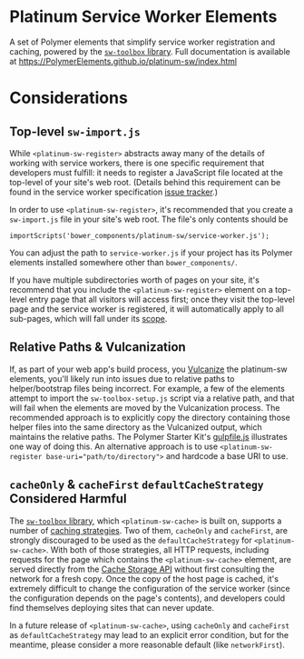 # Platinum Service Worker Elements
A set of Polymer elements that simplify service worker registration and caching, powered by the
[`sw-toolbox` library](https://github.com/googlechrome/sw-toolbox).
Full documentation is available at https://PolymerElements.github.io/platinum-sw/index.html

# Considerations

## Top-level `sw-import.js`
While `<platinum-sw-register>` abstracts away many of the details of working with service workers,
there is one specific requirement that developers must fulfill: it needs to register a JavaScript file
located at the top-level of your site's web root. (Details behind this requirement can be found in
the service worker specification [issue tracker](https://github.com/slightlyoff/ServiceWorker/issues/468#issuecomment-60276779).)

In order to use `<platinum-sw-register>`, it's recommended that you create a `sw-import.js` file in
your site's web root. The file's only contents should be

    importScripts('bower_components/platinum-sw/service-worker.js');

You can adjust the path to `service-worker.js` if your project has its Polymer elements
installed somewhere other than `bower_components/`.

If you have multiple subdirectories worth of pages on your site, it's recommend that you include the
`<platinum-sw-register>` element on a top-level entry page that all visitors will access first; once
they visit the top-level page and the service worker is registered, it will automatically apply to
all sub-pages, which will fall under its
[scope](https://slightlyoff.github.io/ServiceWorker/spec/service_worker/index.html#service-worker-registration-scope).

## Relative Paths & Vulcanization
If, as part of your web app's build process, you [Vulcanize](https://github.com/polymer/vulcanize)
the platinum-sw elements, you'll likely run into issues due to relative paths to helper/bootstrap
files being incorrect. For example, a few of the elements attempt to import the
`sw-toolbox-setup.js` script via a relative path, and that will fail when the elements are moved by
the Vulcanization process. The recommended approach is to explicitly copy the directory containing
those helper files into the same directory as the Vulcanized output, which maintains the relative
paths. The Polymer Starter Kit's [gulpfile.js](https://github.com/PolymerElements/polymer-starter-kit/blob/ee1b0c5ac5dd26e3ac56b12ec36d607ff02dced4/gulpfile.js#L100)
illustrates one way of doing this. An alternative approach is to use
`<platinum-sw-register base-uri="path/to/directory">` and hardcode a base URI to use.

## `cacheOnly` & `cacheFirst` `defaultCacheStrategy` Considered Harmful
The [`sw-toolbox` library](https://github.com/googlechrome/sw-toolbox),
which `<platinum-sw-cache>` is built on, supports a number of
[caching strategies](https://github.com/googlechrome/sw-toolbox#built-in-handlers).
Two of them, `cacheOnly` and `cacheFirst`, are strongly discouraged to be used as the `defaultCacheStrategy`
for `<platinum-sw-cache>`. With both of those strategies, all HTTP requests, including requests for
the page which contains the `<platinum-sw-cache>` element, are served directly from the [Cache Storage
API](https://slightlyoff.github.io/ServiceWorker/spec/service_worker/index.html#cache-objects) without
first consulting the network for a fresh copy. Once the copy of the host page is cached,
it's extremely difficult to change the configuration of the service worker (since the configuration
depends on the page's contents), and developers could find themselves deploying sites that can never
update.

In a future release of `<platinum-sw-cache>`, using `cacheOnly` and `cacheFirst` as `defaultCacheStrategy`
may lead to an explicit error condition, but for the meantime, please consider a more reasonable default
(like `networkFirst`).
